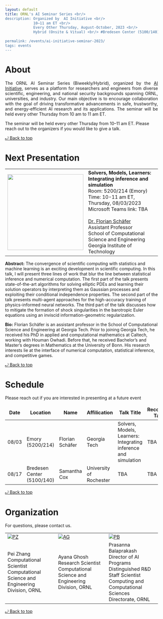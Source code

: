 ```yaml
---
layout: default
title: ORNL's AI Seminar Series <br/> 
description: Organized by  AI Initiative <br/>
             10–11 am ET <br/> 
             Every Other Thursday, August-October, 2023 <br/> 
             Hybrid (Onsite & Vitual) <br/> #Bredesen Center (5100/140) <br/>
             
permalink: /events/ai-initiative-seminar-2023/
tags: events
---
```

 
# About

<p align="justify">
The ORNL AI Seminar Series (Biweekly/Hybrid), organized by the <a href="https://www.ornl.gov/ai-initiative"> AI Initiative</a>, serves as a platform for researchers and engineers from diverse scientific, engineering, and national security backgrounds spanning ORNL, universities, and industry. Our main objective is to encourage collaboration with the goal of driving transformative advancements in safe, trustworthy, and energy-efficient AI research and its applications. The seminar will be held every other Thursday from 10 am to 11 am ET. 
  
The seminar will be held every other Thursday from 10–11 am ET. Please reach out to the organizers if you would like to give a talk.
</p> 
<a href="#top"> &#10558; Back to top</a>

# Next Presentation

|         |        |
| -------------- | -------------- |
|<a href="https://f-t-s.github.io/"><img src="https://f-t-s.github.io/assets/img/prof_pic.jpg" width="250"/></a>|**Solvers, Models, Learners: Integrating inference and simulation**<br>Room: 5200/214 (Emory)<br> Time: 10-11 am ET, Thursday, 08/03/2023 <br>Microsoft Teams link: TBA<br><br> <a href="https://f-t-s.github.io/"> Dr. Florian Schäfer </a> <br> Assistant Professor <br> School of Computational Science and Engineering <br> Georgia Institute of Technology|

**Abstract:** 
The convergence of scientific computing with statistics and machine learning is an exciting development in scientific computing. In this talk, I will present three lines of work that blur the line between statistical inference and numerical computation. The first part of the talk presents state-of-the-art algorithms for solving elliptic PDEs and learning their solution operators by interpreting them as Gaussian processes and exploiting their conditional independence properties. The second part of the talk presents multi-agent approaches for the high-accuracy training of physics-informed neural networks. The third part of the talk discusses how to mitigate the formation of shock singularities in the barotropic Euler equations using an inviscid information-geometric regularization.

**Bio:** 
Florian Schäfer is an assistant professor in the School of Computational Science and Engineering at Georgia Tech. Prior to joining Georgia Tech, he received his PhD in applied and computational mathematics at Caltech, working with Houman Owhadi. Before that, he received Bachelor’s and Master’s degrees in Mathematics at the University of Bonn. His research interests lie at the interface of numerical computation, statistical inference, and competitive games.

<a href="#top"> &#10558; Back to top</a>

# Schedule 

Please reach out if you are interested in presenting at a future event

|      Date      |      Location  |     Name      |  Affilication |   Talk Title  | Recorded Talk |
| -------------- | -------------- |-------------- |-------------- |-------------- |-------------- |
| 08/03| Emory (5200/214)| Florian Schäfer | Georgia Tech | Solvers, Models, Learners: Integrating inference and simulation|TBA|
| 08/17| Bredesen Center (5100/140)| Samantha Cox | University of Rochester | TBA |TBA|


<a href="#top"> &#10558; Back to top</a>


# Organization

For questions, please contact us.
<style>
td, th {
   border: none!important;
}
</style>
|         |        |             |
| -------------- | -------------- | -------------- |
| <a href="https://www.ornl.gov/staff-profile/pei-zhang">![PZ](https://www.ornl.gov/sites/default/files/styles/staff_profile_image_style/public/2022-04/Pei.jpeg?h=0f2f523a&itok=WzxCnpTj)</a>|<a href="https://www.ornl.gov/staff-profile/ayana-ghosh">![AG](https://www.ornl.gov/sites/default/files/styles/staff_profile_image_style/public/2021-03/Screen%20Shot%202021-03-25%20at%201.30.23%20PM.png?h=f85fc757&itok=J_MSjMUD)</a>    |<a href="https://www.ornl.gov/staff-profile/prasanna-balaprakash">![PB](https://www.ornl.gov/sites/default/files/styles/staff_profile_image_style/public/2023-03/BalaprakashProfile_0.jpg?h=17644140&itok=AYUSlKCG)</a>    |
|Pei Zhang  <br> Computational Scientist <br> Computational Science and Engineering Division, ORNL| Ayana Ghosh <br> Research Scientist <br> Computational Science and Engineering Division, ORNL|Prasanna Balaprakash<br> Director of AI Programs <br> Distinguished R&D Staff Scientist<br> Computing and Computational Sciences Directorate, ORNL|

<a href="#top"> &#10558; Back to top</a>
